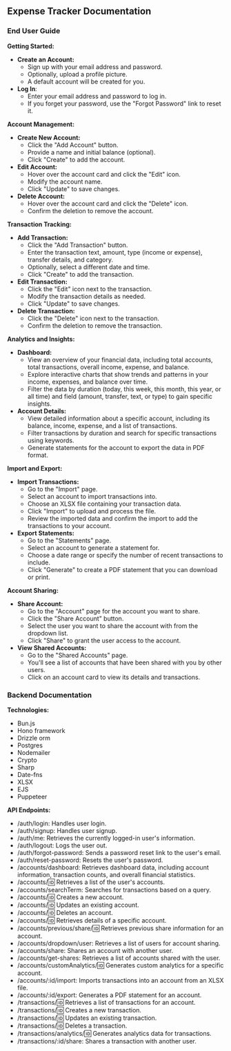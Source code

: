 ## Expense Tracker Documentation

### End User Guide

**Getting Started:**

* **Create an Account:**
  * Sign up with your email address and password.
  * Optionally, upload a profile picture.
  * A default account will be created for you.
* **Log In**:
  * Enter your email address and password to log in.
  * If you forget your password, use the "Forgot Password" link to reset it.

**Account Management:**

* **Create New Account:**
  * Click the "Add Account" button.
  * Provide a name and initial balance (optional).
  * Click "Create" to add the account.
* **Edit Account:**
  * Hover over the account card and click the "Edit" icon.
  * Modify the account name.
  * Click "Update" to save changes.
* **Delete Account:**
  * Hover over the account card and click the "Delete" icon.
  * Confirm the deletion to remove the account.

**Transaction Tracking:**

* **Add Transaction:**
  * Click the "Add Transaction" button.
  * Enter the transaction text, amount, type (income or expense), transfer details, and category.
  * Optionally, select a different date and time.
  * Click "Create" to add the transaction.
* **Edit Transaction:**
  * Click the "Edit" icon next to the transaction.
  * Modify the transaction details as needed.
  * Click "Update" to save changes.
* **Delete Transaction:**
  * Click the "Delete" icon next to the transaction.
  * Confirm the deletion to remove the transaction.

**Analytics and Insights:**

* **Dashboard:**
  * View an overview of your financial data, including total accounts, total transactions, overall income, expense, and balance.
  * Explore interactive charts that show trends and patterns in your income, expenses, and balance over time.
  * Filter the data by duration (today, this week, this month, this year, or all time) and field (amount, transfer, text, or type) to gain specific insights.
* **Account Details:**
  * View detailed information about a specific account, including its balance, income, expense, and a list of transactions.
  * Filter transactions by duration and search for specific transactions using keywords.
  * Generate statements for the account to export the data in PDF format.

**Import and Export:**

* **Import Transactions:**
  * Go to the "Import" page.
  * Select an account to import transactions into.
  * Choose an XLSX file containing your transaction data.
  * Click "Import" to upload and process the file.
  * Review the imported data and confirm the import to add the transactions to your account.
* **Export Statements:**
  * Go to the "Statements" page.
  * Select an account to generate a statement for.
  * Choose a date range or specify the number of recent transactions to include.
  * Click "Generate" to create a PDF statement that you can download or print.

**Account Sharing:**

* **Share Account:**
  * Go to the "Account" page for the account you want to share.
  * Click the "Share Account" button.
  * Select the user you want to share the account with from the dropdown list.
  * Click "Share" to grant the user access to the account.
* **View Shared Accounts:**
  * Go to the "Shared Accounts" page.
  * You'll see a list of accounts that have been shared with you by other users.
  * Click on an account card to view its details and transactions.

### Backend Documentation

**Technologies:**

* Bun.js
* Hono framework
* Drizzle orm
* Postgres
* Nodemailer
* Crypto
* Sharp
* Date-fns
* XLSX
* EJS
* Puppeteer

**API Endpoints:**

* /auth/login: Handles user login.
* /auth/signup: Handles user signup.
* /auth/me: Retrieves the currently logged-in user's information.
* /auth/logout: Logs the user out.
* /auth/forgot-password: Sends a password reset link to the user's email.
* /auth/reset-password: Resets the user's password.
* /accounts/dashboard: Retrieves dashboard data, including account information, transaction counts, and overall financial statistics.
* /accounts/:id: Retrieves a list of the user's accounts.
* /accounts/searchTerm: Searches for transactions based on a query.
* /accounts/:id: Creates a new account.
* /accounts/:id: Updates an existing account.
* /accounts/:id: Deletes an account.
* /accounts/:id: Retrieves details of a specific account.
* /accounts/previous/share/:id: Retrieves previous share information for an account.
* /accounts/dropdown/user: Retrieves a list of users for account sharing.
* /accounts/share: Shares an account with another user.
* /accounts/get-shares: Retrieves a list of accounts shared with the user.
* /accounts/customAnalytics/:id: Generates custom analytics for a specific account.
* /accounts/:id/import: Imports transactions into an account from an XLSX file.
* /accounts/:id/export: Generates a PDF statement for an account.
* /transactions/:id: Retrieves a list of transactions for an account.
* /transactions/:id: Creates a new transaction.
* /transactions/:id: Updates an existing transaction.
* /transactions/:id: Deletes a transaction.
* /transactions/analytics/:id: Generates analytics data for transactions.
* /transactions/:id/share: Shares a transaction with another user.


